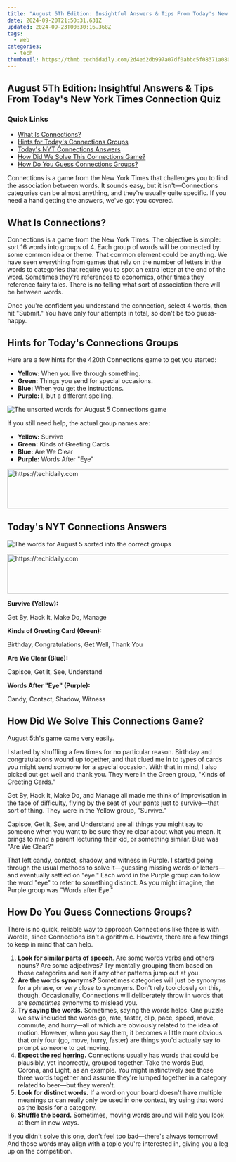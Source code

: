 ```yaml
---
title: "August 5Th Edition: Insightful Answers & Tips From Today's New York Times Connection Quiz"
date: 2024-09-20T21:50:31.631Z
updated: 2024-09-23T00:30:16.368Z
tags:
  - web
categories:
  - tech
thumbnail: https://thmb.techidaily.com/2d4ed2db997a07df0abbc5f08371a080eeac3562475afaa223146d9d0657f5f7.jpg
---
```


## August 5Th Edition: Insightful Answers & Tips From Today's New York Times Connection Quiz

### Quick Links

* [What Is Connections?](https://win11.techidaily.com/how-to-fix-folders-reverting-to-read-only-mode-in-windows-10-and-11/)
* [Hints for Today's Connections Groups](https://howto.techidaily.com/why-is-my-realme-11-proplus-offline-troubleshooting-guide-drfone-by-drfone-fix-android-problems-fix-android-problems/)
* [Today's NYT Connections Answers](https://extra-guidance.techidaily.com/new-revenue-rundown-the-profit-of-youtube-star-pewdopeep/)
* [How Did We Solve This Connections Game?](https://some-skills.techidaily.com/2024-approved-5-ways-to-transfer-files-to-your-computer/)
* [How Do You Guess Connections Groups?](https://android-transfer.techidaily.com/how-to-transfer-photos-from-realme-12-5g-to-samsung-galaxy-s21-ultra-drfone-by-drfone-transfer-from-android-transfer-from-android/)

 Connections is a game from the New York Times that challenges you to find the association between words. It sounds easy, but it isn't—Connections categories can be almost anything, and they're usually quite specific. If you need a hand getting the answers, we've got you covered.

##  What Is Connections?

 Connections is a game from the New York Times. The objective is simple: sort 16 words into groups of 4\. Each group of words will be connected by some common idea or theme. That common element could be anything. We have seen everything from games that rely on the number of letters in the words to categories that require you to spot an extra letter at the end of the word. Sometimes they're references to economics, other times they reference fairy tales. There is no telling what sort of association there will be between words.

 Once you're confident you understand the connection, select 4 words, then hit "Submit." You have only four attempts in total, so don't be too guess-happy.

##  Hints for Today's Connections Groups

 Here are a few hints for the 420th Connections game to get you started:

* **Yellow:** When you live through something.
* **Green:** Things you send for special occasions.
* **Blue:** When you get the instructions.
* **Purple:** I, but a different spelling.

![The unsorted words for August 5 Connections game](https://static1.howtogeekimages.com/wordpress/wp-content/uploads/2024/08/the-unsorted-words-for-august-5-connections-game.png) 

 If you still need help, the actual group names are:

* **Yellow:** Survive
* **Green:** Kinds of Greeting Cards
* **Blue:** Are We Clear
* **Purple:** Words After "Eye"

<!-- affiliate ads begin -->
<a href="https://appsumo.8odi.net/c/5597632/2043618/7443" target="_top" id="2043618">
  <img src="//a.impactradius-go.com/display-ad/7443-2043618" border="0" alt="https://techidaily.com" width="728" height="90"/>
</a>
<img height="0" width="0" src="https://appsumo.8odi.net/i/5597632/2043618/7443" style="position:absolute;visibility:hidden;" border="0" />
<!-- affiliate ads end -->

##  Today's NYT Connections Answers

![The words for August 5 sorted into the correct groups](https://static1.howtogeekimages.com/wordpress/wp-content/uploads/2024/08/the-words-for-august-5-sorted-into-the-correct-groups.png) 

<!-- affiliate ads begin -->
<a href="https://unicoeye.pxf.io/c/5597632/2134235/18498" target="_top" id="2134235">
  <img src="//a.impactradius-go.com/display-ad/18498-2134235" border="0" alt="https://techidaily.com" width="728" height="90"/>
</a>
<img height="0" width="0" src="https://unicoeye.pxf.io/i/5597632/2134235/18498" style="position:absolute;visibility:hidden;" border="0" />
<!-- affiliate ads end -->

**Survive (Yellow):** 

 Get By, Hack It, Make Do, Manage

**Kinds of Greeting Card (Green):** 

 Birthday, Congratulations, Get Well, Thank You

**Are We Clear (Blue):** 

 Capisce, Get It, See, Understand

**Words After "Eye" (Purple):** 

 Candy, Contact, Shadow, Witness

##  How Did We Solve This Connections Game?

 August 5th's game came very easily. 

 I started by shuffling a few times for no particular reason. Birthday and congratulations wound up together, and that clued me in to types of cards you might send someone for a special occasion. With that in mind, I also picked out get well and thank you. They were in the Green group, "Kinds of Greeting Cards." 

 Get By, Hack It, Make Do, and Manage all made me think of improvisation in the face of difficulty, flying by the seat of your pants just to survive—that sort of thing. They were in the Yellow group, "Survive." 

 Capisce, Get It, See, and Understand are all things you might say to someone when you want to be sure they're clear about what you mean. It brings to mind a parent lecturing their kid, or something similar. Blue was "Are We Clear?" 

 That left candy, contact, shadow, and witness in Purple. I started going through the usual methods to solve it—guessing missing words or letters—and eventually settled on "eye." Each word in the Purple group can follow the word "eye" to refer to something distinct. As you might imagine, the Purple group was "Words after Eye." 

##  How Do You Guess Connections Groups?

 There is no quick, reliable way to approach Connections like there is with Wordle, since Connections isn't algorithmic. However, there are a few things to keep in mind that can help.

1. **Look for similar parts of speech**. Are some words verbs and others nouns? Are some adjectives? Try mentally grouping them based on those categories and see if any other patterns jump out at you.
2. **Are the words synonyms?** Sometimes categories will just be synonyms for a phrase, or very close to synonyms. Don't rely too closely on this, though. Occasionally, Connections will deliberately throw in words that are _sometimes_ synonyms to mislead you.
3. **Try saying the words.** Sometimes, saying the words helps. One puzzle we saw included the words go, rate, faster, clip, pace, speed, move, commute, and hurry—all of which are obviously related to the idea of motion. However, when you say them, it becomes a little more obvious that only four (go, move, hurry, faster) are things you'd actually say to prompt someone to get moving.
4. **Expect the [red herring](https://www.merriam-webster.com/dictionary/red%20herring).** Connections usually has words that could be plausibly, yet incorrectly, grouped together. Take the words Bud, Corona, and Light, as an example. You might instinctively see those three words together and assume they're lumped together in a category related to beer—but they weren't.
5. **Look for distinct words.** If a word on your board doesn't have multiple meanings or can really only be used in one context, try using that word as the basis for a category.
6. **Shuffle the board.** Sometimes, moving words around will help you look at them in new ways.

 If you didn't solve this one, don't feel too bad—there's always tomorrow! And those words may align with a topic you're interested in, giving you a leg up on the competition.

<ins class="adsbygoogle"
     style="display:block"
     data-ad-format="autorelaxed"
     data-ad-client="ca-pub-7571918770474297"
     data-ad-slot="1223367746"></ins>

<ins class="adsbygoogle"
     style="display:block"
     data-ad-client="ca-pub-7571918770474297"
     data-ad-slot="8358498916"
     data-ad-format="auto"
     data-full-width-responsive="true"></ins>



